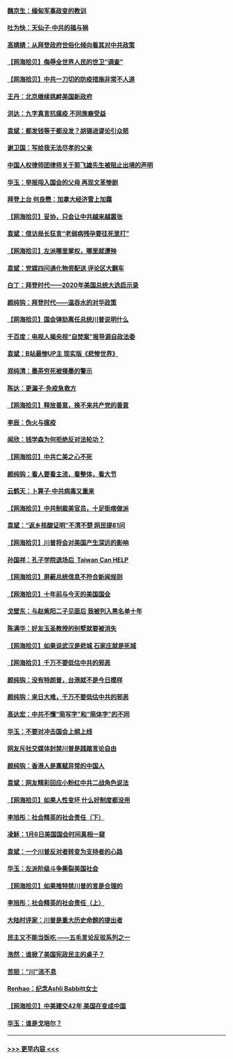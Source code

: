 #### [魏京生：缅甸军事政变的教训](../pages/nsc993/n12732470.md?t=02050501) 
#### [吐为快：天仙子·中共的福与祸](../pages/nsc993/n12732165.md?t=02050501) 
#### [高婧婧：从拜登政府世俗化倾向看其对中共政策](../pages/nsc993/n12730028.md?t=02050501) 
#### [【网海拾贝】侮辱全世界人民的世卫“调查”](../pages/nsc993/n12727884.md?t=02050501) 
#### [【网海拾贝】中共一刀切的防疫措施非常不人道](../pages/nsc993/n12724879.md?t=02050501) 
#### [王丹：北京继续挑衅美国新政府](../pages/nsc993/n12722456.md?t=02050501) 
#### [洪达：九字真言抗瘟疫 不同族裔受益](../pages/nsc993/n12722448.md?t=02050501) 
#### [袁斌：都发钱等于都没发？胡锡进谬论引众怒](../pages/nsc993/n12722393.md?t=02050501) 
#### [谢卫国：写给我无法尽孝的父亲](../pages/nsc993/n12720325.md?t=02050501) 
#### [中国人权律师团律师关于郭飞雄先生被阻止出境的声明](../pages/nsc993/n12720203.md?t=02050501) 
#### [华玉：举报闯入国会的父母 再现文革惨剧](../pages/nsc993/n12719070.md?t=02050501) 
#### [拜登上台 何良懋：加拿大经济雪上加霜](../pages/nsc993/n12718943.md?t=02050501) 
#### [【网海拾贝】妥协，只会让中共越来越嚣张](../pages/nsc993/n12717392.md?t=02050501) 
#### [袁斌：信访局长狂言“老弱病残孕要往死里打”](../pages/nsc993/n12717343.md?t=02050501) 
#### [【网海拾贝】左派哪里掌权，哪里就遭殃](../pages/nsc993/n12715009.md?t=02050501) 
#### [袁斌：党媒四问通化物资配送 评论区大翻车](../pages/nsc993/n12714950.md?t=02050501) 
#### [白丁：拜登时代——2020年美国总统大选启示录](../pages/nsc993/n12714920.md?t=02050501) 
#### [颜纯钩：拜登时代——温吞水的对华政策](../pages/nsc993/n12713245.md?t=02050501) 
#### [【网海拾贝】国会弹劾离任总统川普说明什么](../pages/nsc993/n12712816.md?t=02050501) 
#### [千百度：电视人揭央视“自焚案”报导源自政法委](../pages/nsc993/n12709760.md?t=02050501) 
#### [袁斌：B站最惨UP主 现实版《悲惨世界》](../pages/nsc993/n12709686.md?t=02050501) 
#### [郑纯清：墨茶穷死被搽墨的警示](../pages/nsc993/n12709262.md?t=02050501) 
#### [陈达：更漏子·免疫急救方](../pages/nsc993/n12709244.md?t=02050501) 
#### [【网海拾贝】释放善意，换不来共产党的善意](../pages/nsc993/n12708361.md?t=02050501) 
#### [李辰：伪火与瘟疫](../pages/nsc993/n12707981.md?t=02050501) 
#### [闻欣：钱学森为何拒绝反对法轮功？](../pages/nsc993/n12707407.md?t=02050501) 
#### [【网海拾贝】中共亡美之心不死](../pages/nsc993/n12707621.md?t=02050501) 
#### [颜纯钩：看人要看主流，看整体，看大节](../pages/nsc993/n12707536.md?t=02050501) 
#### [云鹤天：卜算子‧中共病毒又重来](../pages/nsc993/n12707408.md?t=02050501) 
#### [【网海拾贝】中共制裁美官员，十足街痞做派](../pages/nsc993/n12705115.md?t=02050501) 
#### [袁斌：“返乡核酸证明”不清不楚 网民提81问](../pages/nsc993/n12704982.md?t=02050501) 
#### [【网海拾贝】川普将会对美国产生深远的影响](../pages/nsc993/n12703045.md?t=02050501) 
#### [孙国祥：孔子学院退场后  Taiwan Can HELP](../pages/nsc993/n12702430.md?t=02050501) 
#### [【网海拾贝】屏蔽总统信息不符合新闻规则](../pages/nsc993/n12699998.md?t=02050501) 
#### [【网海拾贝】十年前与今天的美国国会](../pages/nsc993/n12696993.md?t=02050501) 
#### [戈壁东：与赵紫阳二子见面后 我被列入黑名单十年](../pages/nsc993/n12696215.md?t=02050501) 
#### [陈满华：好友玉圣教授的别墅就要被消失](../pages/nsc993/n12695411.md?t=02050501) 
#### [【网海拾贝】如果说武汉是悲城 石家庄就是死城](../pages/nsc993/n12694589.md?t=02050501) 
#### [【网海拾贝】千万不要低估中共的邪恶](../pages/nsc993/n12692771.md?t=02050501) 
#### [颜纯钩：没有特朗普，台港就不是今日模样](../pages/nsc993/n12692678.md?t=02050501) 
#### [颜纯钩：来日大难，千万不要低估中共的邪恶](../pages/nsc993/n12692080.md?t=02050501) 
#### [高达宏：中共不懂“简写字”和“简体字”的不同](../pages/nsc993/n12692068.md?t=02050501) 
#### [华玉：不要对冲击国会上纲上线](../pages/nsc993/n12689948.md?t=02050501) 
#### [网友斥社交媒体封禁川普是践踏言论自由](../pages/nsc993/n12687482.md?t=02050501) 
#### [颜纯钩：香港人是禀赋异常的中国人](../pages/nsc993/n12685142.md?t=02050501) 
#### [袁斌：网友精彩回应小粉红中共二战角色说法](../pages/nsc993/n12684994.md?t=02050501) 
#### [【网海拾贝】如果人性变坏 什么好制度都没用](../pages/nsc993/n12683000.md?t=02050501) 
#### [李旭彤：社会精英的社会责任（下）](../pages/nsc993/n12680604.md?t=02050501) 
#### [凌稣：1月6日美国国会时间真相一窥](../pages/nsc993/n12682780.md?t=02050501) 
#### [袁斌：一个川普反对者转变为支持者的心路](../pages/nsc993/n12682700.md?t=02050501) 
#### [华玉：左派阶级斗争撕裂美国社会](../pages/nsc993/n12681226.md?t=02050501) 
#### [【网海拾贝】如果推特禁川普的言是合理的](../pages/nsc993/n12681232.md?t=02050501) 
#### [李旭彤：社会精英的社会责任（上）](../pages/nsc993/n12680501.md?t=02050501) 
#### [大陆时评家：川普是重大历史命题的提出者](../pages/nsc993/n12679904.md?t=02050501) 
#### [民主又不能当饭吃 ——五毛言论反驳系列之一](../pages/nsc993/n12679877.md?t=02050501) 
#### [浩然：谁掀了美国宪政民主的桌子？](../pages/nsc993/n12679850.md?t=02050501) 
#### [苦胆：“川”流不息](../pages/nsc993/n12678388.md?t=02050501) 
#### [Renhao：纪念Ashli Babbitt女士](../pages/nsc993/n12678359.md?t=02050501) 
#### [【网海拾贝】中美建交42年 美国在变成中国](../pages/nsc993/n12678324.md?t=02050501) 
#### [华玉：谁是戈培尔？](../pages/nsc993/n12677515.md?t=02050501) 

----
#### [ >>> 更早内容 <<< ](../indexes/nsc993-earlier.md)
